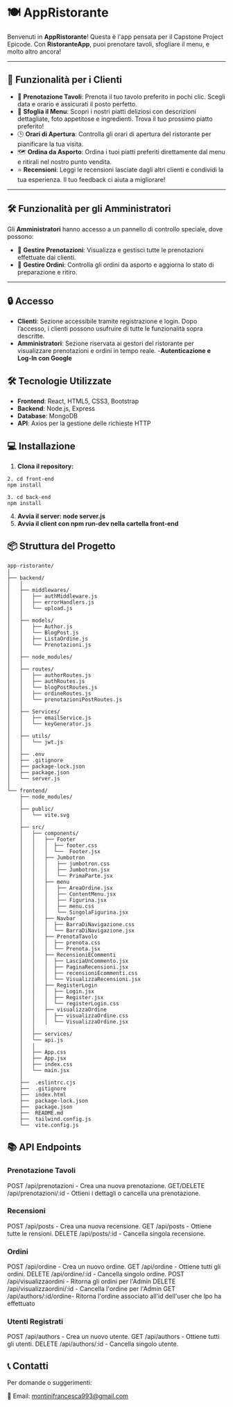# 🍽️ AppRistorante

Benvenuti in **AppRistorante**! Questa è l'app pensata per il Capstone Project Epicode.
Con **RistoranteApp**, puoi prenotare tavoli, sfogliare il menu, e molto altro ancora!

---

## 🚀 Funzionalità per i Clienti

- 📅 **Prenotazione Tavoli**: Prenota il tuo tavolo preferito in pochi clic. Scegli data e orario e assicurati il posto perfetto.
- 🍝 **Sfoglia il Menu**: Scopri i nostri piatti deliziosi con descrizioni dettagliate, foto appetitose e ingredienti. Trova il tuo prossimo piatto preferito!
- 🕒 **Orari di Apertura**: Controlla gli orari di apertura del ristorante per pianificare la tua visita.
- 🗺️ **Ordina da Asporto**: Ordina i tuoi piatti preferiti direttamente dal menu e ritirali nel nostro punto vendita.
- ⭐ **Recensioni**: Leggi le recensioni lasciate dagli altri clienti e condividi la tua esperienza. Il tuo feedback ci aiuta a migliorare!

---

## 🛠️ Funzionalità per gli Amministratori

Gli **Amministratori** hanno accesso a un pannello di controllo speciale, dove possono:

- 👤 **Gestire Prenotazioni**: Visualizza e gestisci tutte le prenotazioni effettuate dai clienti.
- 📝 **Gestire Ordini**: Controlla gli ordini da asporto e aggiorna lo stato di preparazione e ritiro.

---

## 🔒 Accesso

- **Clienti**: Sezione accessibile tramite registrazione e login. Dopo l’accesso, i clienti possono usufruire di tutte le funzionalità sopra descritte.
- **Amministratori**: Sezione riservata ai gestori del ristorante per visualizzare prenotazioni e ordini in tempo reale. -**Autenticazione e Log-In con Google**

## 🛠️ Tecnologie Utilizzate

- **Frontend**: React, HTML5, CSS3, Bootstrap
- **Backend**: Node.js, Express
- **Database**: MongoDB
- **API**: Axios per la gestione delle richieste HTTP

## 💻 Installazione

1. **Clona il repository:**

```
2. cd front-end
npm install

3. cd back-end
npm install

```

4.  **Avvia il server: node server.js**
5.  **Avvia il client con npm run-dev nella cartella front-end**

## 📦 Struttura del Progetto

```
app-ristorante/
│
├── backend/
│   │
│   ├── middlewares/
│   │   ├── authMiddleware.js
│   │   ├── errorHandlers.js
│   │   └── upload.js
│   │
│   ├── models/
│   │   ├── Author.js
│   │   └── BlogPost.js
│   │   ├── ListaOrdine.js
│   │   └── Prenotazioni.js
│   │
│   ├── node_modules/
│   │
│   ├── routes/
│   │   ├── authorRoutes.js
│   │   ├── authRoutes.js
│   │   └── blogPostRoutes.js
│   │   ├── ordineRoutes.js
│   │   └── prenotazioniPostRoutes.js
│   │
│   ├── Services/
│   │   ├── emailService.js
│   │   └── keyGenerator.js
│   │
│   ├── utils/
│   │   └── jwt.js
│   │
│   ├── .env
│   ├── .gitignore
│   ├── package-lock.json
│   ├── package.json
│   └── server.js
│
└── frontend/
    ├── node_modules/
    │
    ├── public/
    │   └── vite.svg
    │
    ├── src/
    │   ├── components/
    │   │   ├── Footer
    │   │   │  ├── footer.css
    │   │   │  └──  Footer.jsx
    │   │   ├── Jumbotron
    │   │   │   ├── jumbotron.css
    │   │   │   ├── Jumbotron.jsx
    │   │   │   └── PrimaParte.jsx
    │   │   ├── menu
    │   │   │   ├── AreaOrdine.jsx
    │   │   │   ├── ContentMenu.jsx
    │   │   │   ├── Figurina.jsx
    │   │   │   ├── menu.css
    │   │   │   └── SingolaFigurina.jsx
    │   │   ├── Navbar
    │   │   │  ├── BarraDiNavigazione.css
    │   │   │  └── BarraDiNavigazione.jsx
    │   │   ├── PrenotaTavolo
    │   │   │  ├── prenota.css
    │   │   │  └── Prenota.jsx
    │   │   ├── RecensioniECommenti
    │   │   │  ├── LasciaUnCommento.jsx
    │   │   │  ├── PaginaRecensioni.jsx
    │   │   │  ├── recensioniEcommenti.css
    │   │   │  └── VisualizzaRecensioni.jsx
    │   │   ├── RegisterLogin
    │   │   │  ├── Login.jsx
    │   │   │  ├── Register.jsx
    │   │   │  └── registerLogin.css
    │   │   ├── visualizzaOrdine
    │   │   │  ├── visualizzaOrdine.css
    │   │   │  └── VisualizzaOrdine.jsx
    │   │
    │   ├── services/
    │   └── api.js
    │   │
    │   ├── App.css
    │   ├── App.jsx
    │   ├── index.css
    │   └── main.jsx
    │
    ├──  .eslintrc.cjs
    ├──  .gitignore
    ├──  index.html
    ├──  package-lock.json
    ├──  package.json
    ├──  README.md
    ├──  tailwind.config.js
    └──  vite.config.js

```

## 📚 API Endpoints

### Prenotazione Tavoli

POST /api/prenotazioni - Crea una nuova prenotazione.
GET/DELETE /api/prenotazioni/:id - Ottieni i dettagli o cancella una prenotazione.

### Recensioni

POST /api/posts - Crea una nuova recensione.
GET /api/posts - Ottiene tutte le rensioni.
DELETE /api/posts/:id - Cancella singola recensione.

### Ordini

POST /api/ordine - Crea un nuovo ordine.
GET /api/ordine - Ottiene tutti gli ordini.
DELETE /api/ordine/:id - Cancella singolo ordine.
POST /api/visualizzaordini - Ritorna gli ordini per l'Admin
DELETE /api/visualizzaordini/:id - Cancella l'ordine per l'Admin
GET /api/authors/:id/ordine- Ritorna l'ordine associato all'id dell'user che lpo ha effettuato

### Utenti Registrati

POST /api/authors - Crea un nuovo utente.
GET /api/authors - Ottiene tutti gli utenti.
DELETE /api/authors/:id - Cancella singolo utente.

## 📞 Contatti

Per domande o suggerimenti:

📧 Email: montinifrancesca993@gmail.com
